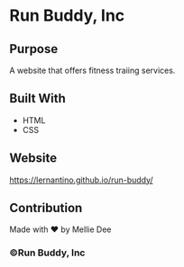 # Run Buddy, Inc

## Purpose
A website that offers fitness traiing services.

## Built With
* HTML
* CSS

## Website
https://lernantino.github.io/run-buddy/

## Contribution
Made with :heart: by Mellie Dee

###  &copy;Run Buddy, Inc
